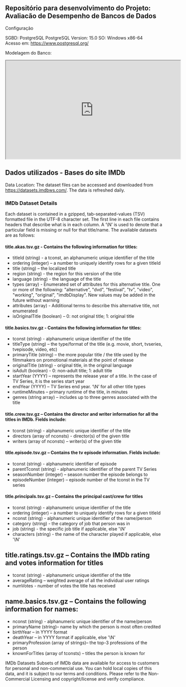 ## Repositório para desenvolvimento do Projeto: Avaliacão de Desempenho de Bancos de Dados


Configuração

SGBD: PostgreSQL
PostgreSQL Version: 15.0
SO: Windows x86-64	
Acesso em: https://www.postgresql.org/

Modelagem do Banco:
<iframe width="560" height="315" src='https://dbdiagram.io/embed/6365bd22c9abfc6111706e3a'> </iframe>

## Dados utilizados - Bases do site IMDb

Data Location: The dataset files can be accessed and downloaded from https://datasets.imdbws.com/. The data is refreshed daily.

### IMDb Dataset Details

Each dataset is contained in a gzipped, tab-separated-values (TSV) formatted file in the UTF-8 character set. The first line in each file contains headers that describe what is in each column. A ‘\N’ is used to denote that a particular field is missing or null for that title/name. The available datasets are as follows:

#### title.akas.tsv.gz - Contains the following information for titles:

- titleId (string) - a tconst, an alphanumeric unique identifier of the title
- ordering (integer) – a number to uniquely identify rows for a given titleId
- title (string) – the localized title
- region (string) - the region for this version of the title
- language (string) - the language of the title
- types (array) - Enumerated set of attributes for this alternative title. One or more of the following: "alternative", "dvd", "festival", "tv", "video", "working", "original", "imdbDisplay". New values may be added in the future without warning
- attributes (array) - Additional terms to describe this alternative title, not enumerated
- isOriginalTitle (boolean) – 0: not original title; 1: original title

#### title.basics.tsv.gz - Contains the following information for titles:
- tconst (string) - alphanumeric unique identifier of the title
- titleType (string) – the type/format of the title (e.g. movie, short, tvseries, tvepisode, video, etc)
- primaryTitle (string) – the more popular title / the title used by the filmmakers on promotional materials at the point of release
- originalTitle (string) - original title, in the original language
- isAdult (boolean) - 0: non-adult title; 1: adult title
- startYear (YYYY) – represents the release year of a title. In the case of TV Series, it is the series start year
- endYear (YYYY) – TV Series end year. ‘\N’ for all other title types
- runtimeMinutes – primary runtime of the title, in minutes
- genres (string array) – includes up to three genres associated with the title

#### title.crew.tsv.gz – Contains the director and writer information for all the titles in IMDb. Fields include:
- tconst (string) - alphanumeric unique identifier of the title
- directors (array of nconsts) - director(s) of the given title
- writers (array of nconsts) – writer(s) of the given title

#### title.episode.tsv.gz – Contains the tv episode information. Fields include:
- tconst (string) - alphanumeric identifier of episode
- parentTconst (string) - alphanumeric identifier of the parent TV Series
- seasonNumber (integer) – season number the episode belongs to
- episodeNumber (integer) – episode number of the tconst in the TV series

#### title.principals.tsv.gz – Contains the principal cast/crew for titles
- tconst (string) - alphanumeric unique identifier of the title
- ordering (integer) – a number to uniquely identify rows for a given titleId
- nconst (string) - alphanumeric unique identifier of the name/person
- category (string) - the category of job that person was in
- job (string) - the specific job title if applicable, else '\N'
- characters (string) - the name of the character played if applicable, else '\N'

## title.ratings.tsv.gz – Contains the IMDb rating and votes information for titles
- tconst (string) - alphanumeric unique identifier of the title
- averageRating – weighted average of all the individual user ratings
- numVotes - number of votes the title has received

## name.basics.tsv.gz – Contains the following information for names:
- nconst (string) - alphanumeric unique identifier of the name/person
- primaryName (string)– name by which the person is most often credited
- birthYear – in YYYY format
- deathYear – in YYYY format if applicable, else '\N'
- primaryProfession (array of strings)– the top-3 professions of the person
- knownForTitles (array of tconsts) – titles the person is known for



IMDb Datasets
Subsets of IMDb data are available for access to customers for personal and non-commercial use. You can hold local copies of this data, and it is subject to our terms and conditions. Please refer to the Non-Commercial Licensing and copyright/license and verify compliance.
